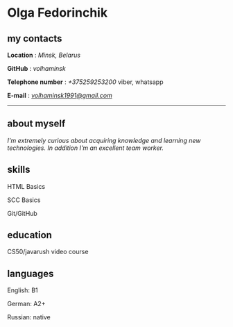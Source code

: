 # **Olga Fedorinchik**

## **my contacts**
  **Location** : *Minsk, Belarus*

  **GitHub** : *volhaminsk*

  **Telephone number** : *+375259253200* viber, whatsapp

  **E-mail** : *volhaminsk1991@gmail.com*

----------


  ## **about myself**

  *I'm extremely curious about acquiring knowledge and learning new technologies. In addition I'm an excellent team worker.*

  ## **skills**

  HTML Basics

  SCC Basics

  Git/GitHub


  ## **education**

  CS50/javarush video course

  ## **languages**

  English: B1

  German: A2+

  Russian: native




